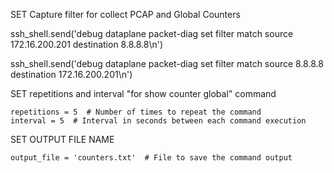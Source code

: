 SET Capture filter for collect PCAP and Global Counters

ssh_shell.send('debug dataplane packet-diag set filter match source 172.16.200.201 destination 8.8.8.8\n')

ssh_shell.send('debug dataplane packet-diag set filter match source 8.8.8.8 destination 172.16.200.201\n')

SET repetitions and interval "for show counter global" command

    repetitions = 5  # Number of times to repeat the command
    interval = 5  # Interval in seconds between each command execution

SET OUTPUT FILE NAME

    output_file = 'counters.txt'  # File to save the command output
   
